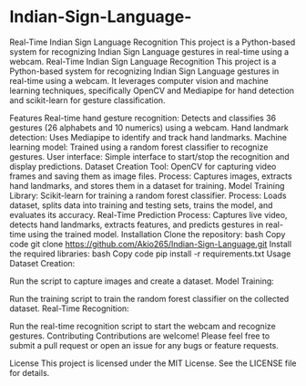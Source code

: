 # Indian-Sign-Language-
Real-Time Indian Sign Language Recognition This project is a Python-based system for recognizing Indian Sign Language gestures in real-time using a webcam. 
Real-Time Indian Sign Language Recognition
This project is a Python-based system for recognizing Indian Sign Language gestures in real-time using a webcam. It leverages computer vision and machine learning techniques, specifically OpenCV and Mediapipe for hand detection and scikit-learn for gesture classification.

Features
Real-time hand gesture recognition: Detects and classifies 36 gestures (26 alphabets and 10 numerics) using a webcam.
Hand landmark detection: Uses Mediapipe to identify and track hand landmarks.
Machine learning model: Trained using a random forest classifier to recognize gestures.
User interface: Simple interface to start/stop the recognition and display predictions.
Dataset Creation
Tool: OpenCV for capturing video frames and saving them as image files.
Process: Captures images, extracts hand landmarks, and stores them in a dataset for training.
Model Training
Library: Scikit-learn for training a random forest classifier.
Process: Loads dataset, splits data into training and testing sets, trains the model, and evaluates its accuracy.
Real-Time Prediction
Process: Captures live video, detects hand landmarks, extracts features, and predicts gestures in real-time using the trained model.
Installation
Clone the repository:
bash
Copy code
git clone https://github.com/Akio265/Indian-Sign-Language.git
Install the required libraries:
bash
Copy code
pip install -r requirements.txt
Usage
Dataset Creation:

Run the script to capture images and create a dataset.
Model Training:

Run the training script to train the random forest classifier on the collected dataset.
Real-Time Recognition:

Run the real-time recognition script to start the webcam and recognize gestures.
Contributing
Contributions are welcome! Please feel free to submit a pull request or open an issue for any bugs or feature requests.

License
This project is licensed under the MIT License. See the LICENSE file for details.
